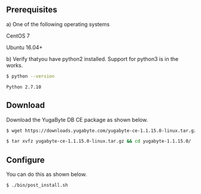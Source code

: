 ## Prerequisites

a) One of the following operating systems

<i class="icon-centos"></i> CentOS 7 

<i class="icon-ubuntu"></i> Ubuntu 16.04+

b) Verify thatyou have python2 installed. Support for python3 is in the works.

```sh
$ python --version
```

```
Python 2.7.10
```

## Download

Download the YugaByte DB CE package as shown below.

```sh
$ wget https://downloads.yugabyte.com/yugabyte-ce-1.1.15.0-linux.tar.gz
```

```sh
$ tar xvfz yugabyte-ce-1.1.15.0-linux.tar.gz && cd yugabyte-1.1.15.0/
```

## Configure

You can do this as shown below.

```sh
$ ./bin/post_install.sh
```
